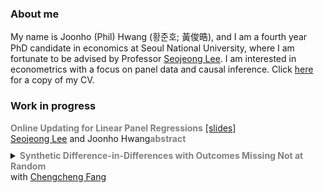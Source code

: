 ### About me

My name is Joonho (Phil) Hwang (황준호; 黃俊晧), and I am a fourth year PhD candidate in economics at Seoul National University, where I am fortunate to be advised by Professor [Seojeong Lee](https://sites.google.com/site/misspecifiedjay/). I am interested in econometrics with a focus on panel data and causal inference. Click [here](https://drive.google.com/file/d/1D1kX0qi5IJsP2ikEBsCDgj1oTDCIpTzR/view?usp=sharing) for a copy of my CV.

### Work in progress
<div>
  <span style="font-weight: bold; color: gray;">Online Updating for Linear Panel Regressions</span>
  <a href="https://drive.google.com/file/d/1RYYiOoaNpwb0QlAOAeb1EZ90yPcIShnK/view?usp=sharing">[slides]</a><br>
  <a href="https://sites.google.com/site/misspecifiedjay/">Seojeong Lee</a> and Joonho Hwang<details style="margin: 0; padding: 0; display: inline-block;"><summary style="margin: 0; padding: 0; display: inline;"><span style="font-weight: bold; color: gray;">abstract</span></summary>
    <span style="font-size: 95%; margin-top: 10px; display: block; text-align: justify;">
      In this article, we address online estimation methods for widely used linear fixed effects models in panel data. Online estimation involves estimation procedures where data arrives sequentially, without requiring access to the historical dataset. Given the potential size of the dataset or data confidentiality constraints, researchers may be unable to store and access the entire dataset locally. We propose a memory-efficient online updating procedure for fixed effects estimators in panel data. Since panel data includes two dimensions, expansion may occur in either: (1) new individuals with time observations or (2) new time periods for an existing individual. For each scenario, we demonstrate how to estimate regression coefficients and variance while ensuring memory efficiency.
    </span>
  </details>
</div>


<div style="margin: 10px 0;"></div> <!-- 간격 조정 -->

<details>
<summary markdown='span'>
  <span style="font-weight: bold; color: gray;">
    Synthetic Difference-in-Differences with Outcomes Missing Not at Random
  </span>
  <br> with <a href="https://www.econ.uni-bonn.de/en/department/doctoral-students/chencheng-fang">Chengcheng Fang</a><br /> 
</summary>

<span style="font-size: 95%; margin-top: 20px; display: block; text-align: justify;">
  <em>Abstract</em>: TBD
</span>

</details>
